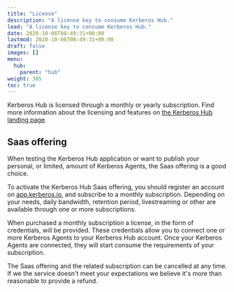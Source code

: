 ```yaml
---
title: "License"
description: "A license key to consume Kerberos Hub."
lead: "A license key to consume Kerberos Hub."
date: 2020-10-06T08:49:31+00:00
lastmod: 2020-10-06T08:49:31+00:00
draft: false
images: []
menu:
  hub:
    parent: "hub"
weight: 305
toc: true
---
```


Kerberos Hub is licensed through a monthly or yearly subscription. Find more information about the licensing and features on [the Kerberos Hub landing page](https://kerberos.io/product/hub/). 

## Saas offering

When testing the Kerberos Hub application or want to publish your personal, or limited, amount of Kerberos Agents, the Saas offering is a good choice.

To activate the Kerberos Hub Saas offering, you should register an account on [app.kerberos.io](https://app.kerberos.io), and subscribe to a monthly subscription. Depending on your needs, daily bandwidth, retention period, livestreaming or other are available through one or more subscriptions.

When purchased a monthly subscription a license, in the form of credentials, will be provided. These credentials allow you to connect one or more Kerberos Agents to your Kerberos Hub account. Once your Kerberos Agents are connected, they will start consume the requirements of your subscription.

The Saas offering and the related subscription can be cancelled at any time. If we the service doesn't meet your expectations we believe it's more than reasonable to provide a refund.
